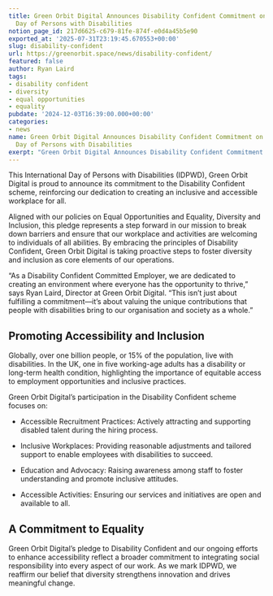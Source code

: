 ```yaml
---
title: Green Orbit Digital Announces Disability Confident Commitment on International
  Day of Persons with Disabilities
notion_page_id: 217d6625-c679-81fe-874f-e0d4a45b5e90
exported_at: '2025-07-31T23:19:45.670553+00:00'
slug: disability-confident
url: https://greenorbit.space/news/disability-confident/
featured: false
author: Ryan Laird
tags:
- disability confident
- diversity
- equal opportunities
- equality
pubdate: '2024-12-03T16:39:00.000+00:00'
categories:
- news
name: Green Orbit Digital Announces Disability Confident Commitment on International
  Day of Persons with Disabilities
exerpt: "Green Orbit Digital Announces Disability Confident Commitment on International Day of Persons with Disabilities This International Day of Persons with Disabilities (IDPWD), Green Orbit Digital is proud to announce its […]"
---
```


This International Day of Persons with Disabilities (IDPWD), Green Orbit Digital is proud to announce its commitment to the Disability Confident scheme, reinforcing our dedication to creating an inclusive and accessible workplace for all.

Aligned with our policies on Equal Opportunities and Equality, Diversity and Inclusion, this pledge represents a step forward in our mission to break down barriers and ensure that our workplace and activities are welcoming to individuals of all abilities. By embracing the principles of Disability Confident, Green Orbit Digital is taking proactive steps to foster diversity and inclusion as core elements of our operations.

“As a Disability Confident Committed Employer, we are dedicated to creating an environment where everyone has the opportunity to thrive,” says Ryan Laird, Director at Green Orbit Digital. “This isn’t just about fulfilling a commitment—it’s about valuing the unique contributions that people with disabilities bring to our organisation and society as a whole.”

## Promoting Accessibility and Inclusion

Globally, over one billion people, or 15% of the population, live with disabilities. In the UK, one in five working-age adults has a disability or long-term health condition, highlighting the importance of equitable access to employment opportunities and inclusive practices.

Green Orbit Digital’s participation in the Disability Confident scheme focuses on:

- Accessible Recruitment Practices: Actively attracting and supporting disabled talent during the hiring process.

- Inclusive Workplaces: Providing reasonable adjustments and tailored support to enable employees with disabilities to succeed.

- Education and Advocacy: Raising awareness among staff to foster understanding and promote inclusive attitudes.

- Accessible Activities: Ensuring our services and initiatives are open and available to all.

## A Commitment to Equality

Green Orbit Digital’s pledge to Disability Confident and our ongoing efforts to enhance accessibility reflect a broader commitment to integrating social responsibility into every aspect of our work. As we mark IDPWD, we reaffirm our belief that diversity strengthens innovation and drives meaningful change.